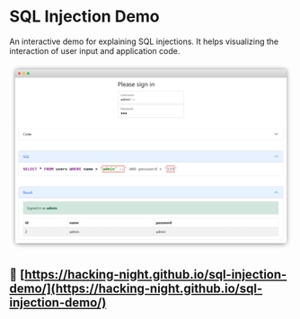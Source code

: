 # SQL Injection Demo

An interactive demo for explaining SQL injections. It helps visualizing the interaction of user input and application code.

![Screenshot](screenshot.png)

## 🔗 [https://hacking-night.github.io/sql-injection-demo/](https://hacking-night.github.io/sql-injection-demo/)
